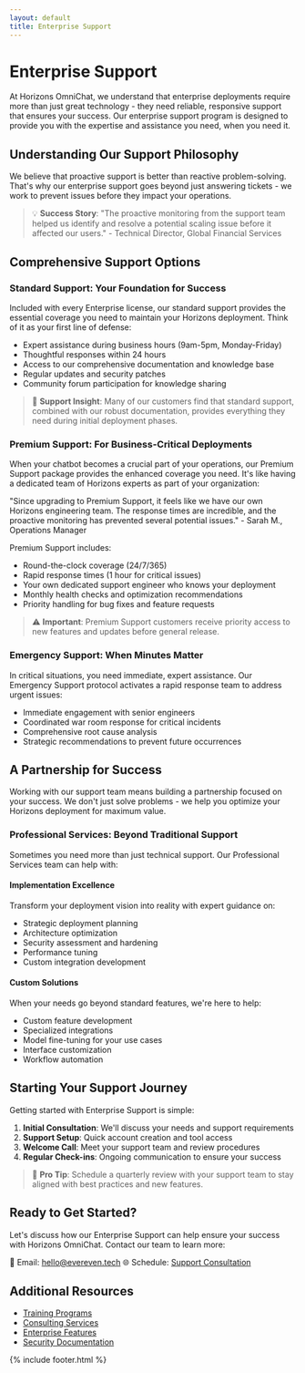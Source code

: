 ```yaml
---
layout: default
title: Enterprise Support
---
```


# Enterprise Support

At Horizons OmniChat, we understand that enterprise deployments require more than just great technology - they need reliable, responsive support that ensures your success. Our enterprise support program is designed to provide you with the expertise and assistance you need, when you need it.

## Understanding Our Support Philosophy

We believe that proactive support is better than reactive problem-solving. That's why our enterprise support goes beyond just answering tickets - we work to prevent issues before they impact your operations.

> 💡 **Success Story**: "The proactive monitoring from the support team helped us identify and resolve a potential scaling issue before it affected our users." - Technical Director, Global Financial Services

## Comprehensive Support Options

### Standard Support: Your Foundation for Success

Included with every Enterprise license, our standard support provides the essential coverage you need to maintain your Horizons deployment. Think of it as your first line of defense:

- Expert assistance during business hours (9am-5pm, Monday-Friday)
- Thoughtful responses within 24 hours
- Access to our comprehensive documentation and knowledge base
- Regular updates and security patches
- Community forum participation for knowledge sharing

> 🌟 **Support Insight**: Many of our customers find that standard support, combined with our robust documentation, provides everything they need during initial deployment phases.

### Premium Support: For Business-Critical Deployments

When your chatbot becomes a crucial part of your operations, our Premium Support package provides the enhanced coverage you need. It's like having a dedicated team of Horizons experts as part of your organization:

"Since upgrading to Premium Support, it feels like we have our own Horizons engineering team. The response times are incredible, and the proactive monitoring has prevented several potential issues." - Sarah M., Operations Manager

Premium Support includes:
- Round-the-clock coverage (24/7/365)
- Rapid response times (1 hour for critical issues)
- Your own dedicated support engineer who knows your deployment
- Monthly health checks and optimization recommendations
- Priority handling for bug fixes and feature requests

> ⚠️ **Important**: Premium Support customers receive priority access to new features and updates before general release.

### Emergency Support: When Minutes Matter

In critical situations, you need immediate, expert assistance. Our Emergency Support protocol activates a rapid response team to address urgent issues:

- Immediate engagement with senior engineers
- Coordinated war room response for critical incidents
- Comprehensive root cause analysis
- Strategic recommendations to prevent future occurrences

## A Partnership for Success

Working with our support team means building a partnership focused on your success. We don't just solve problems - we help you optimize your Horizons deployment for maximum value.

### Professional Services: Beyond Traditional Support

Sometimes you need more than just technical support. Our Professional Services team can help with:

#### Implementation Excellence
Transform your deployment vision into reality with expert guidance on:
- Strategic deployment planning
- Architecture optimization
- Security assessment and hardening
- Performance tuning
- Custom integration development

#### Custom Solutions
When your needs go beyond standard features, we're here to help:
- Custom feature development
- Specialized integrations
- Model fine-tuning for your use cases
- Interface customization
- Workflow automation

## Starting Your Support Journey

Getting started with Enterprise Support is simple:

1. **Initial Consultation**: We'll discuss your needs and support requirements
2. **Support Setup**: Quick account creation and tool access
3. **Welcome Call**: Meet your support team and review procedures
4. **Regular Check-ins**: Ongoing communication to ensure your success

> 🎯 **Pro Tip**: Schedule a quarterly review with your support team to stay aligned with best practices and new features.

## Ready to Get Started?

Let's discuss how our Enterprise Support can help ensure your success with Horizons OmniChat. Contact our team to learn more:

📧 Email: [hello@evereven.tech](mailto:hello@evereven.tech)
🌐 Schedule: [Support Consultation](https://evereven.tech/en/connect/)

## Additional Resources

- [Training Programs](training.md)
- [Consulting Services](consulting.md)
- [Enterprise Features](../getting-started/features.md#enterprise-features)
- [Security Documentation](../security/)

{% include footer.html %}

